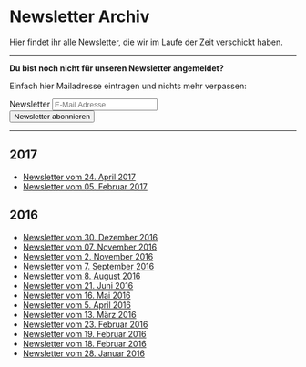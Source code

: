 # Newsletter Archiv 

Hier findet ihr alle Newsletter, die wir im Laufe der Zeit verschickt haben.

<hr class="blockspace">

<div class="row">
	<div class="col-xs-12 col-sm-12 col-md-6 col-lg-6">
		<p>
			<b>Du bist noch nicht für unseren Newsletter angemeldet?</b> 
		</p>
		<p>
			Einfach hier Mailadresse eintragen und nichts mehr verpassen:
		</p>
	</div>
	<div class="col-xs-12 col-sm-12 col-md-6 col-lg-6">
		<div class="newsletter-form">
			<form action="//phpug-dresden.us11.list-manage.com/subscribe/post?u=8ff315933ee2697519dd5ab74&amp;id=5b5e847216" method="post" id="newsletter-form" target="_blank" role="form">
				<div class="form-group">
					<label for="newsletter-email" class="sr-only">Newsletter</label>
					<input type="email" value="" name="EMAIL" class="form-control" id="newsletter-email" placeholder="E-Mail Adresse" required>
				</div>
				<div class="form-group">
					<input type="submit" value="Newsletter abonnieren" name="subscribe" id="newsletter-button" class="btn btn-md btn-block btn-success">
				</div>
			</form>
		</div>
	</div>
</div>

<hr class="blockspace">

## 2017

* [Newsletter vom 24. April 2017](@baseUrl@/newsletter/archive/2017-04-24.html)
* [Newsletter vom 05. Februar 2017](@baseUrl@/newsletter/archive/2017-02-05.html)

## 2016

* [Newsletter vom 30. Dezember 2016](@baseUrl@/newsletter/archive/2016-12-30.html)
* [Newsletter vom 07. November 2016](@baseUrl@/newsletter/archive/2016-11-07.html)
* [Newsletter vom 2. November 2016](@baseUrl@/newsletter/archive/2016-11-02.html)
* [Newsletter vom 7. September 2016](@baseUrl@/newsletter/archive/2016-09-07.html)
* [Newsletter vom 8. August 2016](@baseUrl@/newsletter/archive/2016-08-08.html)
* [Newsletter vom 21. Juni 2016](@baseUrl@/newsletter/archive/2016-06-21.html)
* [Newsletter vom 16. Mai 2016](@baseUrl@/newsletter/archive/2016-05-16.html)
* [Newsletter vom 5. April 2016](@baseUrl@/newsletter/archive/2016-04-05.html)
* [Newsletter vom 13. März 2016](@baseUrl@/newsletter/archive/2016-03-13.html)
* [Newsletter vom 23. Februar 2016](@baseUrl@/newsletter/archive/2016-02-23.html)
* [Newsletter vom 19. Februar 2016](@baseUrl@/newsletter/archive/2016-02-19.html)
* [Newsletter vom 18. Februar 2016](@baseUrl@/newsletter/archive/2016-02-18.html)
* [Newsletter vom 28. Januar 2016](@baseUrl@/newsletter/archive/2016-01-28.html)
